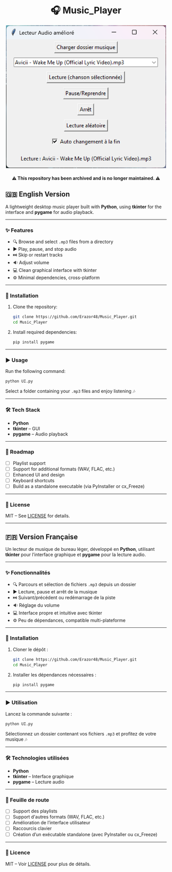 
<div align="center">
  <h1>🎧 Music_Player</h1>
  <img src="resources\Tkinter_Music_Player_UI.png" width="500"/>
  <h4>⚠️ This repository has been archived and is no longer maintained. ⚠️</h4>
</div>

## 🇬🇧 English Version

A lightweight desktop music player built with **Python**, using **tkinter** for the interface and **pygame** for audio playback.

---

### ✨ Features

- 🔍 Browse and select `.mp3` files from a directory  
- ▶️ Play, pause, and stop audio  
- ⏭️ Skip or restart tracks  
- 🔉 Adjust volume  
- 💻 Clean graphical interface with tkinter  
- ⚙️ Minimal dependencies, cross-platform

---

### 🚀 Installation

1. Clone the repository:
   ```bash
   git clone https://github.com/Erazor48/Music_Player.git
   cd Music_Player
   ```

2. Install required dependencies:
   ```bash
   pip install pygame
   ```

---

### ▶️ Usage

Run the following command:
```bash
python UI.py
```
Select a folder containing your `.mp3` files and enjoy listening 🎶

---

### 🛠️ Tech Stack

- **Python**
- **tkinter** – GUI
- **pygame** – Audio playback

---

### 📌 Roadmap

- [ ] Playlist support  
- [ ] Support for additional formats (WAV, FLAC, etc.)  
- [ ] Enhanced UI and design  
- [ ] Keyboard shortcuts  
- [ ] Build as a standalone executable (via PyInstaller or cx_Freeze)

---

### 📄 License

MIT – See [LICENSE](LICENSE) for details.

---

## 🇫🇷 Version Française

Un lecteur de musique de bureau léger, développé en **Python**, utilisant **tkinter** pour l’interface graphique et **pygame** pour la lecture audio.

---

### ✨ Fonctionnalités

- 🔍 Parcours et sélection de fichiers `.mp3` depuis un dossier  
- ▶️ Lecture, pause et arrêt de la musique  
- ⏭️ Suivant/précédent ou redémarrage de la piste  
- 🔉 Réglage du volume  
- 💻 Interface propre et intuitive avec tkinter  
- ⚙️ Peu de dépendances, compatible multi-plateforme

---

### 🚀 Installation

1. Cloner le dépôt :
   ```bash
   git clone https://github.com/Erazor48/Music_Player.git
   cd Music_Player
   ```

2. Installer les dépendances nécessaires :
   ```bash
   pip install pygame
   ```

---

### ▶️ Utilisation

Lancez la commande suivante :
```bash
python UI.py
```
Sélectionnez un dossier contenant vos fichiers `.mp3` et profitez de votre musique 🎶

---

### 🛠️ Technologies utilisées

- **Python**
- **tkinter** – Interface graphique
- **pygame** – Lecture audio

---

### 📌 Feuille de route

- [ ] Support des playlists  
- [ ] Support d'autres formats (WAV, FLAC, etc.)  
- [ ] Amélioration de l’interface utilisateur  
- [ ] Raccourcis clavier  
- [ ] Création d’un exécutable standalone (avec PyInstaller ou cx_Freeze)

---

### 📄 Licence

MIT – Voir [LICENSE](LICENSE) pour plus de détails.